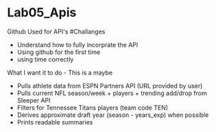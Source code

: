 # Lab05_Apis
Github Used for API's 
#Challanges 
- Understand how to fully incorprate the API
- Using github for the first time
- using time correctly
  
What I want it to do - This is a maybe 
- Pulls athlete data from ESPN Partners API (URL provided by user)
- Pulls current NFL season/week + players + trending add/drop from Sleeper API
- Filters for Tennessee Titans players (team code TEN)
- Derives approximate draft year (season - years_exp) when possible
- Prints readable summaries
